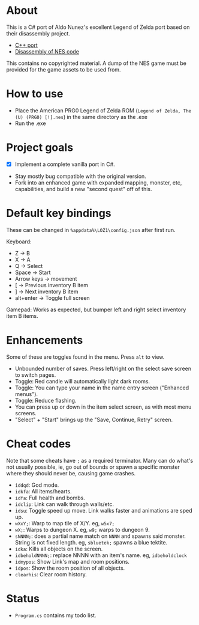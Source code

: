 About
===
This is a C# port of Aldo Nunez's excellent Legend of Zelda port based on their disassembly project.
- [C++ port](https://github.com/aldonunez/Loz_enhanced/tree/master)
- [Disassembly of NES code](https://github.com/aldonunez/zelda1-disassembly)

This contains no copyrighted material. A dump of the NES game must be provided for the game assets to be used from.

How to use
===
- Place the American PRG0 Legend of Zelda ROM (`Legend of Zelda, The (U) (PRG0) [!].nes`) in the same directory as the .exe
- Run the .exe

Project goals
===
- [x] Implement a complete vanilla port in C#.
- Stay mostly bug compatible with the original version.
- Fork into an enhanced game with expanded mapping, monster, etc, capabilities, and build a new "second quest" off of this.

Default key bindings
===
These can be changed in `%appdata%\LOZ1\config.json` after first run.

Keyboard:
- Z -> B
- X -> A
- Q -> Select
- Space -> Start
- Arrow keys -> movement
- \[ -> Previous inventory B item
- \] -> Next inventory B item
- alt+enter -> Toggle full screen

Gamepad:
Works as expected, but bumper left and right select inventory item B items.

Enhancements
===
Some of these are toggles found in the menu. Press `alt` to view.

- Unbounded number of saves. Press left/right on the select save screen to switch pages.
- Toggle: Red candle will automatically light dark rooms.
- Toggle: You can type your name in the name entry screen ("Enhanced menus").
- Toggle: Reduce flashing.
- You can press up or down in the item select screen, as with most menu screens.
- "Select" + "Start" brings up the "Save, Continue, Retry" screen.

Cheat codes
===
Note that some cheats have `;` as a required terminator. Many can do what's not usually possible, ie, go out of bounds or spawn a specific monster where they should never be, causing game crashes.

- `iddqd`: God mode.
- `idkfa`: All items/hearts.
- `idfa`: Full health and bombs.
- `idclip`: Link can walk through walls/etc.
- `idsu`: Toggle speed up move. Link walks faster and animations are sped up.
- `wXxY;`: Warp to map tile of X/Y. eg, `w5x7;`
- `wX;`: Warps to dungeon X. eg, `w9;` warps to dungeon 9.
- `sNNNN;`: does a partial name match on `NNNN` and spawns said monster. String is not fixed length. eg, `sbluetek;` spawns a blue tektite.
- `idka`: Kills all objects on the screen.
- `idbeholdNNNN;`: replace NNNN with an item's name. eg, `idbeholdclock`
- `idmypos`: Show Link's map and room positions.
- `idpos`: Show the room position of all objects.
- `clearhis`: Clear room history.

Status
===
- `Program.cs` contains my todo list.